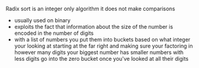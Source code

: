 Radix sort is an integer only algorithm it does not make comparisons 
- usually used on binary 
- exploits the fact that information about the size of the number is encoded in the number of digits 
- with a list of numbers you put them into buckets based on what integer your looking at starting at the far right and making sure your factoring in however many digits your biggest number has smaller numbers with less digits go into the zero bucket once you've looked at all their digits

